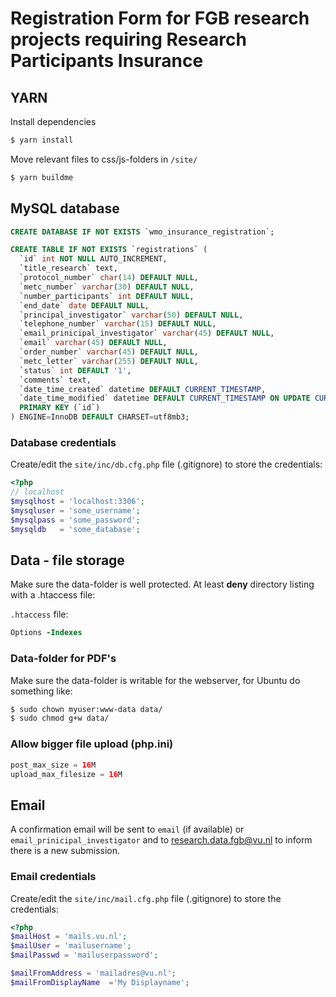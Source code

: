 # Registration Form for FGB research projects requiring Research Participants Insurance



## YARN

Install dependencies

```bash
$ yarn install
```

Move relevant files to css/js-folders in `/site/`

```bash 
$ yarn buildme
```

## MySQL database

```sql
CREATE DATABASE IF NOT EXISTS `wmo_insurance_registration`;

CREATE TABLE IF NOT EXISTS `registrations` (
  `id` int NOT NULL AUTO_INCREMENT,
  `title_research` text,
  `protocol_number` char(14) DEFAULT NULL,
  `metc_number` varchar(30) DEFAULT NULL,
  `number_participants` int DEFAULT NULL,
  `end_date` date DEFAULT NULL,
  `principal_investigator` varchar(50) DEFAULT NULL,
  `telephone_number` varchar(15) DEFAULT NULL,
  `email_prinicipal_investigator` varchar(45) DEFAULT NULL,
  `email` varchar(45) DEFAULT NULL,
  `order_number` varchar(45) DEFAULT NULL,
  `metc_letter` varchar(255) DEFAULT NULL,
  `status` int DEFAULT '1',
  `comments` text,
  `date_time_created` datetime DEFAULT CURRENT_TIMESTAMP,
  `date_time_modified` datetime DEFAULT CURRENT_TIMESTAMP ON UPDATE CURRENT_TIMESTAMP,
  PRIMARY KEY (`id`)
) ENGINE=InnoDB DEFAULT CHARSET=utf8mb3;
```

### Database credentials

Create/edit the `site/inc/db.cfg.php` file (.gitignore) to store the credentials:

```php
<?php
// localhost
$mysqlhost = 'localhost:3306';
$mysqluser = 'some_username';
$mysqlpass = 'some_password';
$mysqldb   = 'some_database';
```

## Data - file storage

Make sure the data-folder is well protected. At least **deny** directory listing with a .htaccess file:

`.htaccess` file: 

```apache
Options -Indexes
```
### Data-folder for PDF's 

Make sure the data-folder is writable for the webserver, for Ubuntu do something like:

```bash 
$ sudo chown myuser:www-data data/
$ sudo chmod g+w data/
```
### Allow bigger file upload (php.ini)

```php
post_max_size = 16M
upload_max_filesize = 16M
```

## Email

A confirmation email will be sent to `email` (if available) or `email_prinicipal_investigator` and to research.data.fgb@vu.nl to inform there is a new submission.

### Email credentials

Create/edit the `site/inc/mail.cfg.php` file (.gitignore) to store the credentials:

```php
<?php
$mailHost = 'mails.vu.nl';
$mailUser = 'mailusername';                    
$mailPasswd = 'mailuserpassword';     

$mailFromAddress = 'mailadres@vu.nl';
$mailFromDisplayName  ='My Displayname';

```